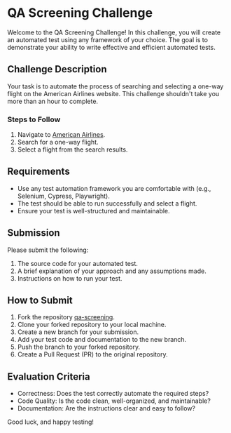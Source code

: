 # QA Screening Challenge

Welcome to the QA Screening Challenge! In this challenge, you will create an automated test using any framework of your choice. The goal is to demonstrate your ability to write effective and efficient automated tests.

## Challenge Description

Your task is to automate the process of searching and selecting a one-way flight on the American Airlines website. This challenge shouldn't take you more than an hour to complete.

### Steps to Follow

1. Navigate to [American Airlines](https://www.aa.com/).
2. Search for a one-way flight.
3. Select a flight from the search results.

## Requirements

- Use any test automation framework you are comfortable with (e.g., Selenium, Cypress, Playwright).
- The test should be able to run successfully and select a flight.
- Ensure your test is well-structured and maintainable.

## Submission

Please submit the following:

1. The source code for your automated test.
2. A brief explanation of your approach and any assumptions made.
3. Instructions on how to run your test.

## How to Submit

1. Fork the repository [qa-screening](https://github.com/jasonmyersvyne/qa-screening).
2. Clone your forked repository to your local machine.
3. Create a new branch for your submission.
4. Add your test code and documentation to the new branch.
5. Push the branch to your forked repository.
6. Create a Pull Request (PR) to the original repository.

## Evaluation Criteria

- Correctness: Does the test correctly automate the required steps?
- Code Quality: Is the code clean, well-organized, and maintainable?
- Documentation: Are the instructions clear and easy to follow?

Good luck, and happy testing!
